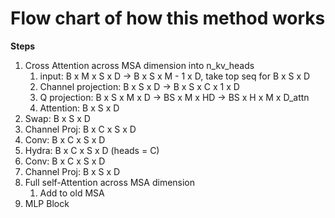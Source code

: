 # Flow chart of how this method works

**Steps**
1. Cross Attention across MSA dimension into n_kv_heads 
   1. input: B x M x S x D -> B x S x M - 1 x D, take top seq for B x S x D
   2. Channel projection: B x S x D -> B x S x C x 1 x D
   3. Q projection: B x S x M x D -> BS x M x HD -> BS x H x M x D_attn
   4. Attention: B x S x D
2. Swap: B x S x D
3. Channel Proj: B x C x S x D
4. Conv: B x C x S x D
5. Hydra: B x C x S x D (heads = C)
6. Conv: B x C x S x D
7. Channel Proj: B x S x D
8. Full self-Attention across MSA dimension
   1. Add to old MSA
9. MLP Block